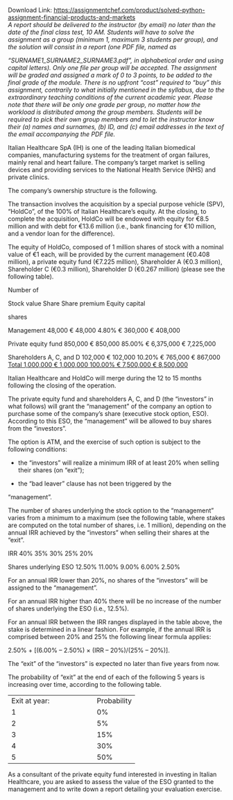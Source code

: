 Download Link: https://assignmentchef.com/product/solved-python-assignment-financial-products-and-markets
<br>
<em>A report should be delivered to the instructor (by email) no later than the date of the final class test, 10 AM. Students will have to solve the assignment as a group (minimum 1, maximum 3 students per group), and the solution will consist in a report (one PDF file, named as </em>

<em>“SURNAME1_SURNAME2_SURNAME3.pdf”, in alphabetical order and using capital letters). Only one file per group will be accepted. The assignment will be graded and assigned a mark of 0 to 3 points, to be added to the final grade of the module. There is no upfront “cost” required to “buy” this assignment, contrarily to what initially mentioned in the syllabus, due to the extraordinary teaching conditions of the current academic year. Please note that there will be only one grade per group, no matter how the workload is distributed among the group members. Students will be required to pick their own group members and to let the instructor know their (a) names and surnames, (b) ID, and (c) email addresses in the text of the email accompanying the PDF file. </em>

Italian Healthcare SpA (IH) is one of the leading Italian biomedical companies, manufacturing systems for the treatment of organ failures, mainly renal and heart failure. The company’s target market is selling devices and providing services to the National Health Service (NHS) and private clinics.

The company’s ownership structure is the following.

The transaction involves the acquisition by a special purpose vehicle (SPV), “HoldCo”, of the 100% of Italian Healthcare’s equity. At the closing, to complete the acquisition, HoldCo will be endowed with equity for €8.5 million and with debt for €13.6 million (i.e., bank financing for €10 million, and a vendor loan for the difference).

The equity of HoldCo, composed of 1 million shares of stock with a nominal value of €1 each, will be provided by the current management (€0.408 million), a private equity fund (€7.225 million), Shareholder A (€0.3 million), Shareholder C (€0.3 million), Shareholder D (€0.267 million) (please see the following table).

Number of

Stock value                  Share             Share premium    Equity capital

shares

Management                                                48,000                    € 48,000                    4.80%                   € 360,000              € 408,000

Private equity fund                               850,000                € 850,000                  85.00%               € 6,375,000          € 7,225,000

Shareholders A, C, and D 102,000 € 102,000 10.20% € 765,000 € 867,000 <u>Total 1,000,000 € 1,000,000 100.00% € 7,500,000 € 8,500,000</u>




Italian Healthcare and HoldCo will merge during the 12 to 15 months following the closing of the operation.




The private equity fund and shareholders A, C, and D (the “investors” in what follows) will grant the “management” of the company an option to purchase some of the company’s share (executive stock option, ESO). According to this ESO, the “management” will be allowed to buy shares from the “investors”.




The option is ATM, and the exercise of such option is subject to the following conditions:




<ul>

 <li>the “investors” will realize a minimum IRR of at least 20% when selling their shares (on “exit”);</li>

</ul>




<ul>

 <li>the “bad leaver” clause has not been triggered by the</li>

</ul>

“management”.




The number of shares underlying the stock option to the “management” varies from a minimum to a maximum (see the following table, where stakes are computed on the total number of shares, i.e. 1 million), depending on the annual IRR achieved by the “investors” when selling their shares at the “exit”.




IRR                                              40%                             35%                             30%                             25%                             20%

Shares underlying ESO                   12.50%                      11.00%                       9.00%                         6.00%                                2.50%







For an annual IRR lower than 20%, no shares of the “investors” will be assigned to the “management”.




For an annual IRR higher than 40% there will be no increase of the number of shares underlying the ESO (i.e., 12.5%).




For an annual IRR between the IRR ranges displayed in the table above, the stake is determined in a linear fashion. For example, if the annual IRR is comprised between 20% and 25% the following linear formula applies:

2.50% + [(6.00% – 2.50%) × (IRR – 20%)/(25% – 20%)].




The “exit” of the “investors” is expected no later than five years from now.




The probability of “exit” at the end of each of the following 5 years is increasing over time, according to the following table.




<table width="260">

 <tbody>

  <tr>

   <td width="181">Exit at year:</td>

   <td width="79">Probability</td>

  </tr>

  <tr>

   <td width="181">1</td>

   <td width="79">0%</td>

  </tr>

  <tr>

   <td width="181">2</td>

   <td width="79">5%</td>

  </tr>

  <tr>

   <td width="181">3</td>

   <td width="79">15%</td>

  </tr>

  <tr>

   <td width="181">4</td>

   <td width="79">30%</td>

  </tr>

  <tr>

   <td width="181">5</td>

   <td width="79">50%</td>

  </tr>

 </tbody>

</table>




As a consultant of the private equity fund interested in investing in Italian Healthcare, you are asked to assess the value of the ESO granted to the management and to write down a report detailing your evaluation exercise.